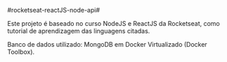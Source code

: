 #rocketseat-reactJS-node-api#

Este projeto é baseado no curso NodeJS e ReactJS da Rocketseat, como tutorial de aprendizagem das linguagens citadas.

Banco de dados utilizado: MongoDB em Docker Virtualizado (Docker Toolbox).
